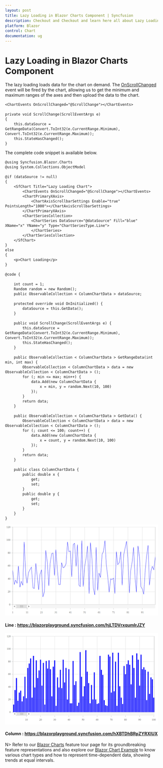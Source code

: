 ```yaml
---
layout: post
title: Lazy Loading in Blazor Charts Component | Syncfusion
description: Checkout and Checkout and learn here all about Lazy Loading in Syncfusion Blazor Charts component and much more.
platform: Blazor
control: Chart
documentation: ug
---
```


# Lazy Loading in Blazor Charts Component

The lazy loading loads data for the chart on demand. The  [OnScrollChanged](https://help.syncfusion.com/cr/blazor/Syncfusion.Blazor.Charts.ChartEvents.html#Syncfusion_Blazor_Charts_ChartEvents_OnScrollChanged) event will be fired by the chart, allowing us to get the minimum and maximum ranges of the axes and then upload the data to the chart.

```cshtml
<ChartEvents OnScrollChanged="@ScrollChange"></ChartEvents>

private void ScrollChange(ScrollEventArgs e)
{
    this.dataSource = GetRangeData(Convert.ToInt32(e.CurrentRange.Minimum), Convert.ToInt32(e.CurrentRange.Maximum));
    this.StateHasChanged();
}

```

The complete code snippet is available below.

```cshtml
@using Syncfusion.Blazor.Charts
@using System.Collections.ObjectModel

@if (dataSource != null)
{
    <SfChart Title="Lazy Loading Chart">
        <ChartEvents OnScrollChanged="@ScrollChange"></ChartEvents>
        <ChartPrimaryXAxis>
            <ChartAxisScrollbarSettings Enable="true" PointsLength="1000"></ChartAxisScrollbarSettings>
        </ChartPrimaryXAxis>
        <ChartSeriesCollection>
            <ChartSeries DataSource="@dataSource" Fill="blue" XName="x" YName="y" Type="ChartSeriesType.Line">
            </ChartSeries>
        </ChartSeriesCollection>
    </SfChart>
}
else
{
    <p>Chart Loading</p>
}

@code {

    int count = 1;
    Random random = new Random();
    public ObservableCollection < ColumnChartData > dataSource;

    protected override void OnInitialized() {
        dataSource = this.GetData();
    }

    public void ScrollChange(ScrollEventArgs e) {
        this.dataSource = GetRangeData(Convert.ToInt32(e.CurrentRange.Minimum), Convert.ToInt32(e.CurrentRange.Maximum));
        this.StateHasChanged();
    }

    public ObservableCollection < ColumnChartData > GetRangeData(int min, int max) {
        ObservableCollection < ColumnChartData > data = new ObservableCollection < ColumnChartData > ();
        for (; min <= max; min++) {
            data.Add(new ColumnChartData {
                x = min, y = random.Next(10, 100)
            });
        }
        return data;
    }

    public ObservableCollection < ColumnChartData > GetData() {
        ObservableCollection < ColumnChartData > data = new ObservableCollection < ColumnChartData > ();
        for (; count <= 100; count++) {
            data.Add(new ColumnChartData {
                x = count, y = random.Next(10, 100)
            });
        }
        return data;
    }

    public class ColumnChartData {
        public double x {
            get;
            set;
        }
        public double y {
            get;
            set;
        }
    }
}
```

![LazyLoad Line](../images/lazyload-line.png)

#### Line : https://blazorplayground.syncfusion.com/hjLTDVrxqumlrJZY

![LazyLoad Column](../images/lazyload-column.png)

#### Column : https://blazorplayground.syncfusion.com/hXBTDhBRpZYRXIUX

N> Refer to our [Blazor Charts](https://www.syncfusion.com/blazor-components/blazor-charts) feature tour page for its groundbreaking feature representations and also explore our [Blazor Chart Example](https://blazor.syncfusion.com/demos/chart/line?theme=bootstrap4) to know various chart types and how to represent time-dependent data, showing trends at equal intervals.

